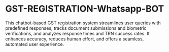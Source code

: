 # GST-REGISTRATION-Whatsapp-BOT
This chatbot-based GST registration system streamlines user queries with predefined responses, tracks document submissions and biometric verifications, and analyzes response times and TRN success rates. It enhances accuracy, reduces human effort, and offers a seamless, automated user experience.
